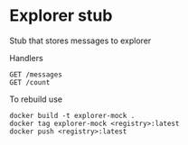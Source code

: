 # Explorer stub
Stub that stores messages to explorer

Handlers
```
GET /messages
GET /count
```
To rebuild use
```
docker build -t explorer-mock .
docker tag explorer-mock <registry>:latest
docker push <registry>:latest
```